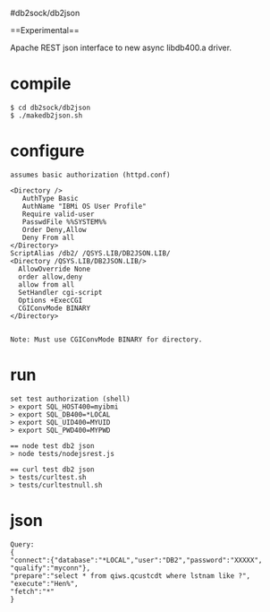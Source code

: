 #db2sock/db2json

==Experimental==

Apache REST json interface to new async libdb400.a driver. 

# compile

```
$ cd db2sock/db2json
$ ./makedb2json.sh
```

# configure

```
assumes basic authorization (httpd.conf)

<Directory />       
   AuthType Basic
   AuthName "IBMi OS User Profile"
   Require valid-user
   PasswdFile %%SYSTEM%%
   Order Deny,Allow 
   Deny From all     
</Directory>
ScriptAlias /db2/ /QSYS.LIB/DB2JSON.LIB/
<Directory /QSYS.LIB/DB2JSON.LIB/>
  AllowOverride None
  order allow,deny
  allow from all
  SetHandler cgi-script
  Options +ExecCGI
  CGIConvMode BINARY
</Directory>


Note: Must use CGIConvMode BINARY for directory.
```

# run

```
set test authorization (shell)
> export SQL_HOST400=myibmi
> export SQL_DB400=*LOCAL
> export SQL_UID400=MYUID
> export SQL_PWD400=MYPWD

== node test db2 json 
> node tests/nodejsrest.js

== curl test db2 json
> tests/curltest.sh
> tests/curltestnull.sh
```


# json
```
Query:
{
"connect":{"database":"*LOCAL","user":"DB2","password":"XXXXX", "qualify":"myconn"},
"prepare":"select * from qiws.qcustcdt where lstnam like ?",
"execute":"Hen%",
"fetch":"*"
}
```


